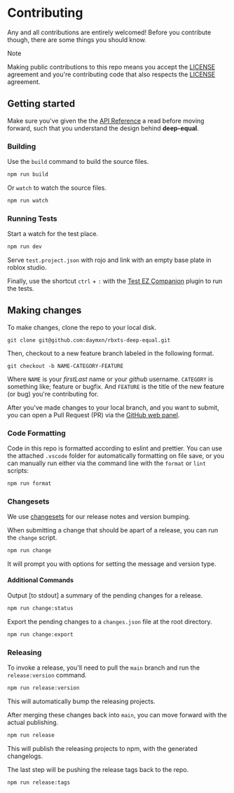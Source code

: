 # Contributing

Any and all contributions are entirely welcomed! Before you contribute though, there are
some things you should know.

> [!NOTE]
> Making public contributions to this repo means you accept the [LICENSE](LICENSE) agreement and you're contributing code that also respects the [LICENSE](LICENSE) agreement.

## Getting started

Make sure you've given the the [API Reference](api/deep-equal.d.ts) a read before moving forward, such that you understand the design behind **deep-equal**.

### Building

Use the `build` command to build the source files.

```sh
npm run build
```

Or `watch` to watch the source files.

```sh
npm run watch
```

### Running Tests

Start a watch for the test place.

```sh
npm run dev
```

Serve `test.project.json` with rojo and link with an empty base plate in roblox studio.

Finally, use the shortcut `ctrl` + `:` with the [Test EZ Companion](https://github.com/tacheometry/testez-companion) plugin
to run the tests.

## Making changes

To make changes, clone the repo to your local disk.

`git clone git@github.com:daymxn/rbxts-deep-equal.git`

Then, checkout to a new feature branch labeled in the following format.

`git checkout -b NAME-CATEGORY-FEATURE`

Where `NAME` is your *firstLast* name or your *github* username. `CATEGORY` is something like; feature or bugfix.
And `FEATURE` is the title of the new feature (or bug) you're contributing for.

After you've made changes to your local branch, and you want to submit, you can open a Pull Request (PR)
via the [GitHub web panel](https://github.com/daymxn/rbxts-deep-equal/compare).

### Code Formatting

Code in this repo is formatted according to eslint and prettier. You can use the attached `.vscode` folder for automatically formatting on file save, or you can manually run either via the command line with the `format` or `lint` scripts:

```sh
npm run format
```

### Changesets

We use [changesets](https://github.com/changesets/changesets) for our release notes and version bumping.

When submitting a change that should be apart of a release, you
can run the `change` script.

```sh
npm run change
```

It will prompt you with options for setting the message and version type.

#### Additional Commands

Output [to stdout] a summary of the pending changes for a release.

```sh
npm run change:status
```

Export the pending changes to a `changes.json` file at the root directory.

```sh
npm run change:export
```

### Releasing

To invoke a release, you'll need to pull the `main` branch
and run the `release:version` command.

```sh
npm run release:version
```

This will automatically bump the releasing projects.

After merging these changes back into `main`, you can move forward
with the actual publishing.

```sh
npm run release
```

This will publish the releasing projects to npm, with the generated changelogs.

The last step will be pushing the release tags back to the repo.

```sh
npm run release:tags
```
